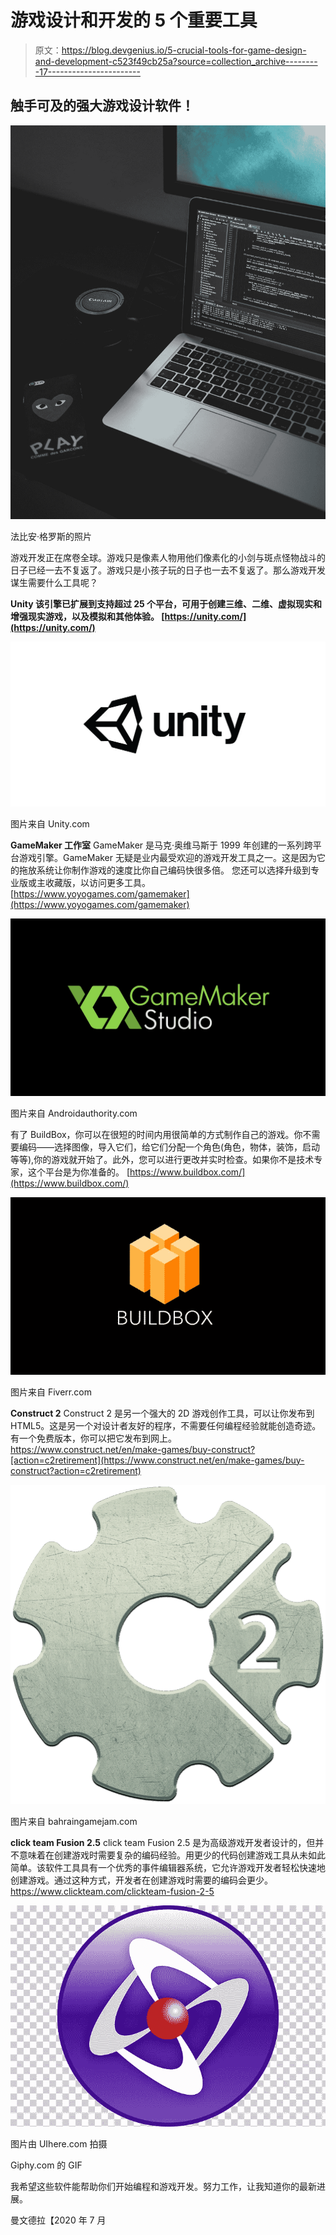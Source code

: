 # 游戏设计和开发的 5 个重要工具

> 原文：<https://blog.devgenius.io/5-crucial-tools-for-game-design-and-development-c523f49cb25a?source=collection_archive---------17----------------------->

## 触手可及的强大游戏设计软件！

![](img/6225dba756419a1693aaf6020ab8a6a3.png)

法比安·格罗斯的照片

游戏开发正在席卷全球。游戏只是像素人物用他们像素化的小剑与斑点怪物战斗的日子已经一去不复返了。游戏只是小孩子玩的日子也一去不复返了。那么游戏开发谋生需要什么工具呢？

**Unity
该引擎已扩展到支持超过 25 个平台，可用于创建三维、二维、虚拟现实和增强现实游戏，以及模拟和其他体验。
[https://unity.com/](https://unity.com/)**

![](img/e6e361b17e036e841b4f391e37e9923b.png)

图片来自 Unity.com

**GameMaker 工作室** GameMaker 是马克·奥维马斯于 1999 年创建的一系列跨平台游戏引擎。GameMaker 无疑是业内最受欢迎的游戏开发工具之一。这是因为它的拖放系统让你制作游戏的速度比你自己编码快很多倍。
您还可以选择升级到专业版或主收藏版，以访问更多工具。
[https://www.yoyogames.com/gamemaker](https://www.yoyogames.com/gamemaker)

![](img/7ac56ae00de6cac114577cfb851e3e3f.png)

图片来自 Androidauthority.com

有了 BuildBox，你可以在很短的时间内用很简单的方式制作自己的游戏。你不需要编码——选择图像，导入它们，给它们分配一个角色(角色，物体，装饰，启动等等),你的游戏就开始了。此外，您可以进行更改并实时检查。如果你不是技术专家，这个平台是为你准备的。
[https://www.buildbox.com/](https://www.buildbox.com/)

![](img/e642dc163ecd40ed5a747ee8f021e68d.png)

图片来自 Fiverr.com

**Construct 2** Construct 2 是另一个强大的 2D 游戏创作工具，可以让你发布到 HTML5。这是另一个对设计者友好的程序，不需要任何编程经验就能创造奇迹。有一个免费版本，你可以把它发布到网上。
https://www.construct.net/en/make-games/buy-construct?[action=c2retirement](https://www.construct.net/en/make-games/buy-construct?action=c2retirement)

![](img/6db4c114220ee08203f6899c5134fca5.png)

图片来自 bahraingamejam.com

**click team Fusion 2.5** click team Fusion 2.5 是为高级游戏开发者设计的，但并不意味着在创建游戏时需要复杂的编码经验。用更少的代码创建游戏工具从未如此简单。该软件工具具有一个优秀的事件编辑器系统，它允许游戏开发者轻松快速地创建游戏。通过这种方式，开发者在创建游戏时需要的编码会更少。https://www.clickteam.com/clickteam-fusion-2-5

![](img/2fe24e257f867b1a74b284dc710fcd71.png)

图片由 UIhere.com 拍摄

Giphy.com 的 GIF

我希望这些软件能帮助你们开始编程和游戏开发。努力工作，让我知道你的最新进展。

曼文德拉【2020 年 7 月